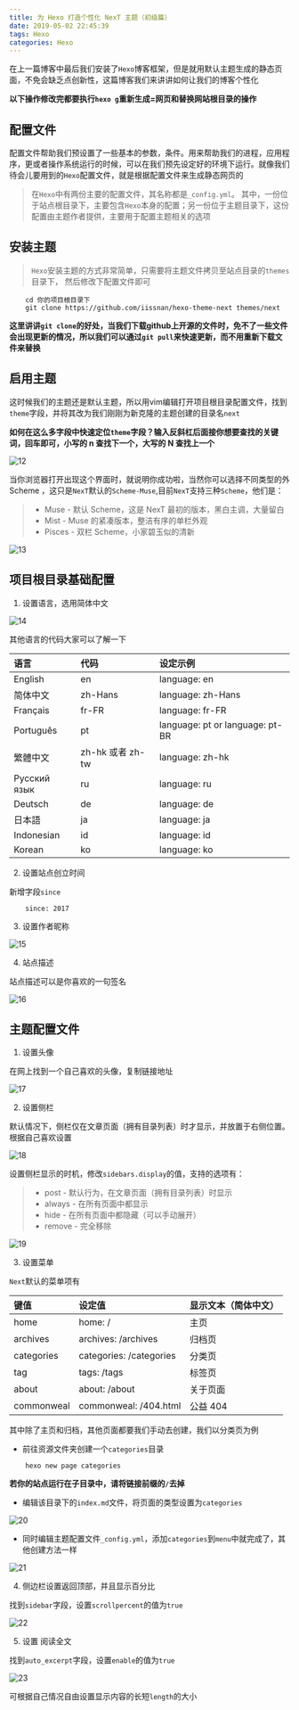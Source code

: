 ```yaml
---
title: 为 Hexo 打造个性化 NexT 主题（初级篇）
date: 2019-05-02 22:45:39
tags: Hexo
categories: Hexo
---
```


在上一篇博客中最后我们安装了`Hexo`博客框架，但是就用默认主题生成的静态页面，不免会缺乏点创新性，这篇博客我们来讲讲如何让我们的博客个性化

**以下操作修改完都要执行`hexo g`重新生成=网页和替换网站根目录的操作**

## 配置文件

配置文件帮助我们预设置了一些基本的参数，条件。用来帮助我们的进程，应用程序，更或者操作系统运行的时候，可以在我们预先设定好的环境下运行。就像我们待会儿要用到的`Hexo`配置文件，就是根据配置文件来生成静态网页的

> 在`Hexo`中有两份主要的配置文件，其名称都是`_config.yml`。 其中，一份位于站点根目录下，主要包含`Hexo`本身的配置；另一份位于主题目录下，这份配置由主题作者提供，主要用于配置主题相关的选项

## 安装主题

> `Hexo`安装主题的方式非常简单，只需要将主题文件拷贝至站点目录的`themes`目录下， 然后修改下配置文件即可

```Linux
    cd 你的项目根目录下
    git clone https://github.com/iissnan/hexo-theme-next themes/next
```

**这里讲讲`git clone`的好处，当我们下载github上开源的文件时，免不了一些文件会出现更新的情况，所以我们可以通过`git pull`来快速更新，而不用重新下载文件来替换**

## 启用主题

这时候我们的主题还是默认主题，所以用vim编辑打开项目根目录配置文件，找到`theme`字段，并将其改为我们刚刚为新克隆的主题创建的目录名`next`

**如何在这么多字段中快速定位`theme`字段？输入反斜杠后面接你想要查找的关键词，回车即可，小写的 n 查找下一个，大写的 N 查找上一个**

![12]()

当你浏览器打开出现这个界面时，就说明你成功啦，当然你可以选择不同类型的外 Scheme ，这只是`NexT`默认的`Scheme-Muse`,目前`NexT`支持三种`Scheme`，他们是：

> - Muse - 默认 Scheme，这是 NexT 最初的版本，黑白主调，大量留白
> - Mist - Muse 的紧凑版本，整洁有序的单栏外观
> - Pisces - 双栏 Scheme，小家碧玉似的清新

![13]()

## 项目根目录基础配置 

1. 设置语言，选用简体中文

![14]()

其他语言的代码大家可以了解一下

|语言|代码|设定示例|
|:------|:------|:------|
|English|en|language: en|
|简体中文|zh-Hans|language: zh-Hans|
|Français|fr-FR|language: fr-FR|
|Português|pt|language: pt or language: pt-BR|
|繁體中文|zh-hk 或者 zh-tw|language: zh-hk|
|Русский язык|ru|language: ru|
|Deutsch|de|language: de|
|日本語|ja|language: ja|
|Indonesian|id|language: id|
|Korean|ko|language: ko|

2. 设置站点创立时间

新增字段`since`

```Linux
    since: 2017
```

3. 设置作者昵称

![15]()

4. 站点描述

站点描述可以是你喜欢的一句签名

![16]()

## 主题配置文件

1. 设置头像

在网上找到一个自己喜欢的头像，复制链接地址

![17]()

2. 设置侧栏

默认情况下，侧栏仅在文章页面（拥有目录列表）时才显示，并放置于右侧位置。根据自己喜欢设置

![18]()

设置侧栏显示的时机，修改`sidebars.display`的值，支持的选项有：

> - post - 默认行为，在文章页面（拥有目录列表）时显示
> - always - 在所有页面中都显示
> - hide - 在所有页面中都隐藏（可以手动展开）
> - remove - 完全移除

![19]()

3. 设置菜单

`Next`默认的菜单项有

|键值|设定值|显示文本（简体中文）|
|:------|:------|:------|
|home|home: /|主页|
|archives|archives: /archives|归档页|
|categories|categories: /categories|分类页|
|tag|tags: /tags|标签页|
|about|about: /about|关于页面|
|commonweal|commonweal: /404.html|公益 404|

其中除了主页和归档，其他页面都要我们手动去创建，我们以分类页为例

- 前往资源文件夹创建一个`categories`目录

```Linux
    hexo new page categories
```

**若你的站点运行在子目录中，请将链接前缀的`/`去掉**

- 编辑该目录下的`index.md`文件，将页面的类型设置为`categories`

![20]()

- 同时编辑主题配置文件`_config.yml`，添加`categories`到`menu`中就完成了，其他创建方法一样

![21]()

4. 侧边栏设置返回顶部，并且显示百分比

找到`sidebar`字段，设置`scrollpercent`的值为`true`

![22]()

5. 设置 阅读全文

找到`auto_excerpt`字段，设置`enable`的值为`true`

![23]()

可根据自己情况自由设置显示内容的长短`length`的大小